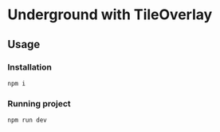 ﻿# Underground with TileOverlay

## Usage

### Installation

```
npm i
```

### Running project

```
npm run dev
```
